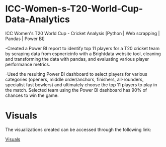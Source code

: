 # ICC-Women-s-T20-World-Cup-Data-Analytics



ICC Women's T20 World Cup - Cricket Analysis [Python | Web scrapping | Pandas | Power BI]

-Created a Power BI report to identify top 11 players for a T20 cricket team by scraping data from espncricinfo with a Brightdata website tool, cleaning and transforming the     data with pandas, and evaluating various player performance metrics.

-Used the resulting Power BI dashboard to select players for various categories (openers, middle order/anchors, finishers, all-rounders, specialist fast bowlers) and 
  ultimately choose the top 11 players to play in the match. Selected team using the Power BI dashboard has 90% of chances to win the game.


# Visuals

The visualizations created can be accessed through the following link:

[Visuals](https://docs.google.com/presentation/d/1SlifE_rLSzyA_UW2b-jpTkmrRzFlIkPr/edit?usp=sharing&ouid=101647169591373102805&rtpof=true&sd=true)

